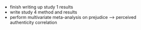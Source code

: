 * finish writing up study 1 results  
* write study 4 method and results  
* perform multivariate meta-analysis on prejudice --> perceived authenticity correlation  
